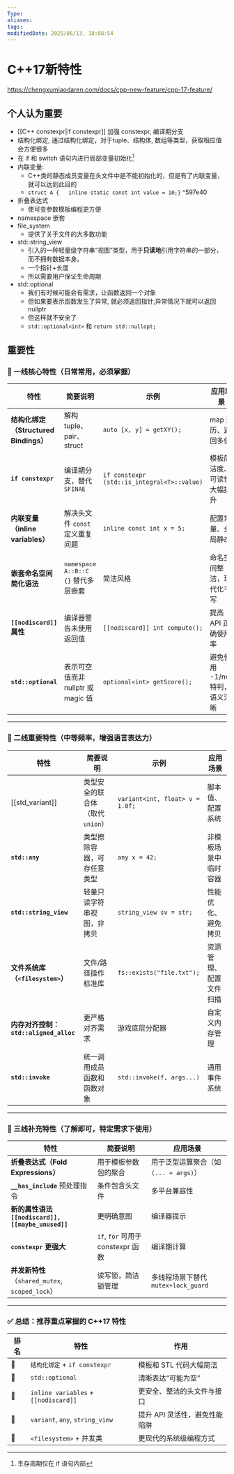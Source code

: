 ```yaml
---
Type: 
aliases: 
tags: 
modifiedDate: 2025/06/13, 18:08:54
---
```


# C++17新特性

https://chengxumiaodaren.com/docs/cpp-new-feature/cpp-17-feature/

## 个人认为重要

- [[C++ constexpr|if constexpr]] 加强 constexpr, 编译期分支
- 结构化绑定, 通过结构化绑定，对于tuple、结构体, 数组等类型，获取相应值会方便很多
- 在 if 和 switch 语句内进行局部变量初始化[^1]
- 内联变量:
    - C++类的静态成员变量在头文件中是不能初始化的，但是有了内联变量，就可以达到此目的
    - `struct A {   inline static const int value = 10;}` ^597e40
- 折叠表达式
    - 使可变参数模板编程更方便
- namespace 嵌套
- file_system
    - 提供了关于文件的大多数功能
- std::string_view
    - 引入的一种轻量级字符串“视图”类型，用于**只读地**引用字符串的一部分，而不拥有数据本身。
    - 一个指针+长度
    - 所以需要用户保证生命周期
- std::optional
    - 我们有时候可能会有需求，让函数返回一个对象
    - 但如果要表示函数发生了异常, 就必须返回指针,异常情况下就可以返回nullptr
    - 但这样就不安全了
    - `std::optional<int>` 和 `return std::nullopt;`

## 重要性

### 🥇 一线核心特性（日常常用，必须掌握）

| 特性                             | 简要说明                          | 示例                                          | 应用场景                 |
| ------------------------------ | ----------------------------- | ------------------------------------------- | -------------------- |
| **结构化绑定（Structured Bindings）** | 解构 tuple、pair、struct          | `auto [x, y] = getXY();`                    | map 遍历、返回多值          |
| **`if constexpr`**             | 编译期分支，替代 `SFINAE`             | `if constexpr (std::is_integral<T>::value)` | 模板简洁度、可读性大幅提升        |
| **内联变量（inline variables）**     | 解决头文件 `const` 定义重复问题          | `inline const int x = 5;`                   | 配置常量、全局静态            |
| **嵌套命名空间简化语法**                 | `namespace A::B::C {}` 替代多层嵌套 | 简洁风格                                        | 命名空间整洁，现代化书写         |
| **`[[nodiscard]]` 属性**         | 编译器警告未使用返回值                   | `[[nodiscard]] int compute();`              | 提高 API 正确使用率         |
| **`std::optional`**            | 表示可空值而非 nullptr 或 magic 值     | `optional<int> getScore();`                 | 避免使用 -1/null 特判，语义清晰 |

---

### 🥈 二线重要特性（中等频率，增强语言表达力）

| 特性                              | 简要说明                 | 示例                              | 应用场景        |
| ------------------------------- | -------------------- | ------------------------------- | ----------- |
| [[std_variant]]                 | 类型安全的联合体（取代 `union`） | `variant<int, float> v = 1.0f;` | 脚本值、配置系统    |
| **`std::any`**                  | 类型擦除容器，可存任意类型        | `any x = 42;`                   | 非模板场景中临时容器  |
| **`std::string_view`**          | 轻量只读字符串视图，非拷贝        | `string_view sv = str;`         | 性能优化、避免拷贝   |
| **文件系统库（`<filesystem>`）**       | 文件/路径操作标准库           | `fs::exists("file.txt");`       | 资源管理、配置文件扫描 |
| **内存对齐控制：`std::aligned_alloc`** | 更严格对齐需求              | 游戏底层分配器                         | 自定义内存管理     |
| **`std::invoke`**               | 统一调用成员函数和函数对象        | `std::invoke(f, args...)`       | 通用事件系统      |

---

### 🥉 三线补充特性（了解即可，特定需求下使用）

|特性|简要说明|应用场景|
|---|---|---|
|**折叠表达式（Fold Expressions）**|用于模板参数包的聚合|用于泛型运算聚合（如 `(... + args)`）|
|**`__has_include`** 预处理指令|条件包含头文件|多平台兼容性|
|**新的属性语法 `[[nodiscard]], [[maybe_unused]]`**|更明确意图|编译器提示|
|**`constexpr` 更强大**|`if`, `for` 可用于 constexpr 函数|编译期计算|
|**并发新特性**（`shared_mutex`, `scoped_lock`）|读写锁，简洁锁管理|多线程场景下替代 `mutex+lock_guard`|

---

### ✅ 总结：推荐重点掌握的 C++17 特性

|排名|特性|作用|
|---|---|---|
|🥇|`结构化绑定` + `if constexpr`|模板和 STL 代码大幅简洁|
|🥇|`std::optional`|清晰表达“可能为空”|
|🥇|`inline variables` + `[[nodiscard]]`|更安全、整洁的头文件与接口|
|🥈|`variant`, `any`, `string_view`|提升 API 灵活性，避免性能陷阱|
|🥈|`<filesystem>` + 并发类|更现代的系统级编程方式|

[^1]: 生存周期仅在 if 语句内部
